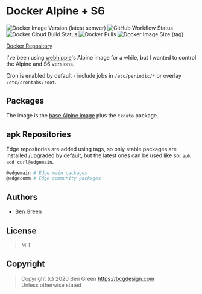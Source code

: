 # Docker Alpine + S6

![Docker Image Version (latest semver)](https://img.shields.io/docker/v/bcgdesign/alpine-s6?sort=semver) ![GitHub Workflow Status](https://img.shields.io/github/workflow/status/bencgreen/docker-alpine-s6/build?label=github) ![Docker Cloud Build Status](https://img.shields.io/docker/cloud/build/bcgdesign/alpine-s6?label=docker) ![Docker Pulls](https://img.shields.io/docker/pulls/bcgdesign/alpine-s6?label=pulls) ![Docker Image Size (tag)](https://img.shields.io/docker/image-size/bcgdesign/alpine-s6/latest?label=size)

[Docker Repository](https://hub.docker.com/r/bcgdesign/alpine-s6)

I've been using [webhippie](https://github.com/dockhippie/alpine)'s Alpine image for a while, but I wanted to control the Alpine and S6 versions.

Cron is enabled by default - include jobs in `/etc/periodic/*` or overlay `/etc/crontabs/root`.

## Packages

The image is the [base Alpine image](https://github.com/alpinelinux/docker-alpine) plus the `tzdata` package.

## apk Repositories

Edge repositories are added using tags, so only stable packages are installed /upgraded by default, but the latest ones can be used like so: `apk add curl@edgemain`.

```bash
@edgemain # Edge main packages
@edgecomm # Edge community packages
```

## Authors

* [Ben Green](https://github.com/bencgreen)

## License

> MIT

## Copyright

> Copyright (c) 2020 Ben Green <https://bcgdesign.com>  
> Unless otherwise stated
